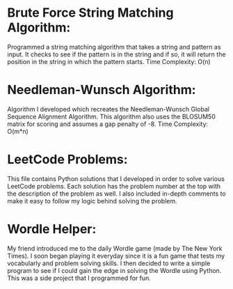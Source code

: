 # Brute Force String Matching Algorithm:
Programmed a string matching algorithm that takes a string and pattern as input. It checks to see if the pattern is in the string and if so, it will return the position in the string in which the pattern starts. Time Complexity: O(n)


# Needleman-Wunsch Algorithm:
Algorithm I developed which recreates the Needleman-Wunsch Global Sequence Alignment Algorithm. This algorithm also uses the BLOSUM50 matrix for scoring and assumes a gap penalty of -8. Time Complexity: O(m*n)


# LeetCode Problems:
This file contains Python solutions that I developed in order to solve various LeetCode problems. Each solution has the problem number at the top with the description of the problem as well. I also included in-depth comments to make it easy to follow my logic behind solving the problem.


# Wordle Helper:
My friend introduced me to the daily Wordle game (made by The New York Times). I soon began playing it everyday since it is a fun game that tests my vocabularly and problem solving skills. I then decided to write a simple program to see if I could gain the edge in solving the Wordle using Python. This was a side project that I programmed for fun.
